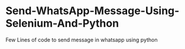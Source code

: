 # Send-WhatsApp-Message-Using-Selenium-And-Python

Few Lines of code to send message in whatsapp using python
